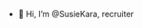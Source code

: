 - 👋 Hi, I’m @SusieKara, recruiter

<!---
SusieKara/SusieKara is a ✨ special ✨ repository because its `README.md` (this file) appears on your GitHub profile.
You can click the Preview link to take a look at your changes.
--->
